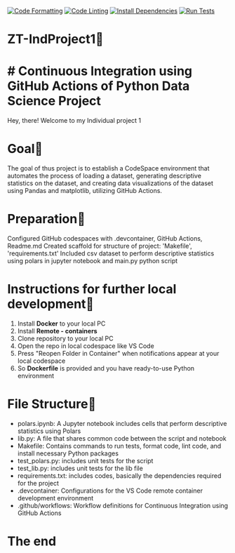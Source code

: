 [![Code Formatting](https://github.com/JTuratkhan/ZT-IndProject1/actions/workflows/format.yml/badge.svg?branch=main)](https://github.com/JTuratkhan/ZT-IndProject1/actions/workflows/format.yml)
[![Code Linting](https://github.com/JTuratkhan/ZT-IndProject1/actions/workflows/lint.yml/badge.svg?branch=main)](https://github.com/JTuratkhan/ZT-IndProject1/actions/workflows/lint.yml)
[![Install Dependencies](https://github.com/JTuratkhan/ZT-IndProject1/actions/workflows/install.yml/badge.svg?branch=main)](https://github.com/JTuratkhan/ZT-IndProject1/actions/workflows/install.yml)
[![Run Tests](https://github.com/JTuratkhan/ZT-IndProject1/actions/workflows/tests.yml/badge.svg?branch=main)](https://github.com/JTuratkhan/ZT-IndProject1/actions/workflows/tests.yml)

# ZT-IndProject1🍎

# # Continuous Integration using GitHub Actions of Python Data Science Project
Hey, there! Welcome to my Individual project 1

# Goal🚀
The goal of thus project is to establish a CodeSpace environment that automates the process of loading a dataset, generating descriptive statistics on the dataset, and creating data visualizations of the dataset using Pandas and matplotlib, utilizing GitHub Actions.

# Preparation🌱
Configured GitHub codespaces with .devcontainer, GitHub Actions, Readme.md
Created scaffold for structure of project: 'Makefile', 'requirements.txt'
Included csv dataset to perform descriptive statistics using polars in jupyter notebook and main.py python script

# Instructions for further local development🔧
1. Install **Docker** to your local PC
2. Install **Remote - containers**
3. Clone repository to your local PC
4. Open the repo in local codespace like VS Code
5. Press "Reopen Folder in Container" when notifications appear at your local codespace
6. So **Dockerfile** is provided and you have ready-to-use Python environment

# File Structure📝
* polars.ipynb: A Jupyter notebook includes cells that perform descriptive statistics using Polars
* lib.py: A file that shares common code between the script and notebook
* Makefile: Contains commands to run tests, format code, lint code, and install necessary Python packages
* test_polars.py: includes unit tests for the script
* test_lib.py: includes unit tests for the lib file
* requirements.txt: includes codes, basically the dependencies required for the project
* .devcontainer: Configurations for the VS Code remote container development environment
* .github/workflows: Workflow definitions for Continuous Integration using GitHub Actions

# The end
